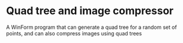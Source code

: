 # Quad tree and image compressor
 A WinForm program that can generate a quad tree for a random set of points, and can also compress images using quad trees
